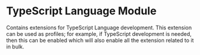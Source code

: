 # TypeScript Language Module
Contains extensions for TypeScript Language development. This extension can be used as profiles; for example, if TypeScript development is needed, then this can be enabled which will also enable all the extension related to it in bulk. 
